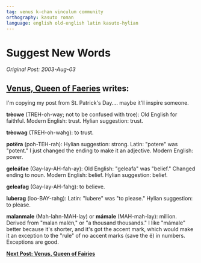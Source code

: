 ```yaml
---
tag: venus k-chan vinculum community
orthography: kasuto roman
language: english old-english latin kasuto-hylian
---
```

# Suggest New Words

_Original Post: 2003-Aug-03_

## **[Venus, Queen of Faeries](contributors/venus) writes:**

I'm copying my post from St. Patrick's Day.... maybe it'll inspire someone.

**trèowe** (TREH-oh-way; not to be confused with troe): Old English for faithful. Modern English: trust. Hylian suggestion: trust.

**trèowag** (TREH-oh-wahg): to trust.

**potëra** (poh-TEH-rah): Hylian suggestion: strong. Latin: "potere" was "potent." I just changed the ending to make it an adjective. Modern English: power.

**geleáfae** (Gay-lay-AH-fah-ay): Old English: "geleafa" was "belief." Changed ending to noun. Modern English: belief. Hylian suggestion: belief.

**geleafag** (Gay-lay-AH-fahg): to believe.

**luberag** (loo-BAY-rahg): Latin: "lubere" was "to please." Hylian suggestion: to please.

**malanmale** (Mah-lahn-MAH-lay) or **mámale** (MAH-mah-lay): million. Derived from "malan malën," or "a thousand thousands." I like "mámale" better because it's shorter, and it's got the accent mark, which would make it an exception to the "rule" of no accent marks (save the ë) in numbers. Exceptions are good.

**[Next Post: Venus, Queen of Fairies](archival/vinculum/suggest_new_words/002-venus.md)**
